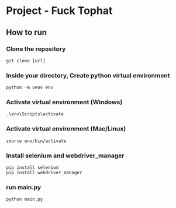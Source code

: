 # Project - Fuck Tophat
## How to run
### Clone the repository
    git clone [url]
### Inside your directory, Create python virtual environment
    python -m venv env
### Activate virtual environment (Windows)
    .\env\Scripts\activate
### Activate virtual environment (Mac/Linux)
    source env/bin/activate
### Install selenium and webdriver_manager
    pip install selenium
    pip install webdriver_manager
### run main.py
    python main.py

